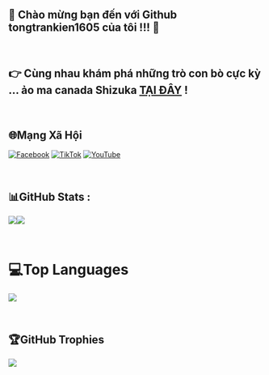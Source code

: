 ## 🚀  **Chào mừng bạn đến với Github tongtrankien1605** của tôi !!! 🚀

<br/>

## 👉 Cùng nhau khám phá những trò con bò cực kỳ ... ảo ma canada Shizuka [TẠI ĐÂY](https://tongtrankien1605.github.io/) !

<br/>

## 🌐Mạng Xã Hội
[![Facebook](https://img.shields.io/badge/Facebook-%231877F2.svg?logo=Facebook&logoColor=white)](https://facebook.com/kienpate) [![TikTok](https://img.shields.io/badge/TikTok-%23000000.svg?logo=TikTok&logoColor=white)](https://tiktok.com/@tongtrankien1605) [![YouTube](https://img.shields.io/badge/YouTube-%23FF0000.svg?logo=YouTube&logoColor=white)](https://youtube.com/c/@tongtrankien) 

<br/>

## 📊GitHub Stats :
![](https://github-readme-stats.vercel.app/api?username=tongtrankien1605&theme=omni&hide_border=false&include_all_commits=false&count_private=false)![](https://github-readme-streak-stats.herokuapp.com/?user=tongtrankien1605&theme=omni&hide_border=false)

<br/>

# 💻Top Languages

![](https://github-readme-stats.vercel.app/api/top-langs/?username=tongtrankien1605&theme=omni&hide_border=false&include_all_commits=false&count_private=false&layout=compact)

<br/>

## 🏆GitHub Trophies
![](https://github-trophies.vercel.app/?username=tongtrankien1605&theme=radical&no-frame=false&no-bg=false&margin-w=4)
